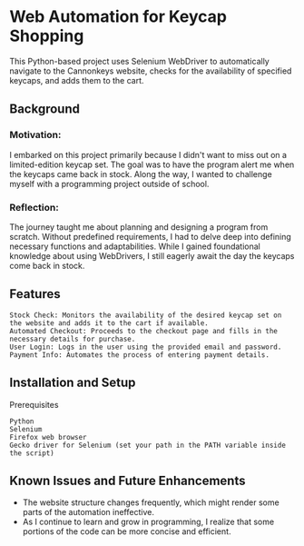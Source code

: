 # Web Automation for Keycap Shopping

This Python-based project uses Selenium WebDriver to automatically navigate to the Cannonkeys website, checks for the availability of specified keycaps, and adds them to the cart.

## Background

### Motivation:
I embarked on this project primarily because I didn't want to miss out on a limited-edition keycap set. The goal was to have the program alert me when the keycaps came back in stock. Along the way, I wanted to challenge myself with a programming project outside of school.

### Reflection:
The journey taught me about planning and designing a program from scratch. Without predefined requirements, I had to delve deep into defining necessary functions and adaptabilities. While I gained foundational knowledge about using WebDrivers, I still eagerly await the day the keycaps come back in stock.

## Features

    Stock Check: Monitors the availability of the desired keycap set on the website and adds it to the cart if available.
    Automated Checkout: Proceeds to the checkout page and fills in the necessary details for purchase.
    User Login: Logs in the user using the provided email and password.
    Payment Info: Automates the process of entering payment details.

## Installation and Setup
Prerequisites

    Python
    Selenium
    Firefox web browser
    Gecko driver for Selenium (set your path in the PATH variable inside the script)


## Known Issues and Future Enhancements

- The website structure changes frequently, which might render some parts of the automation ineffective.
- As I continue to learn and grow in programming, I realize that some portions of the code can be more concise and efficient.
